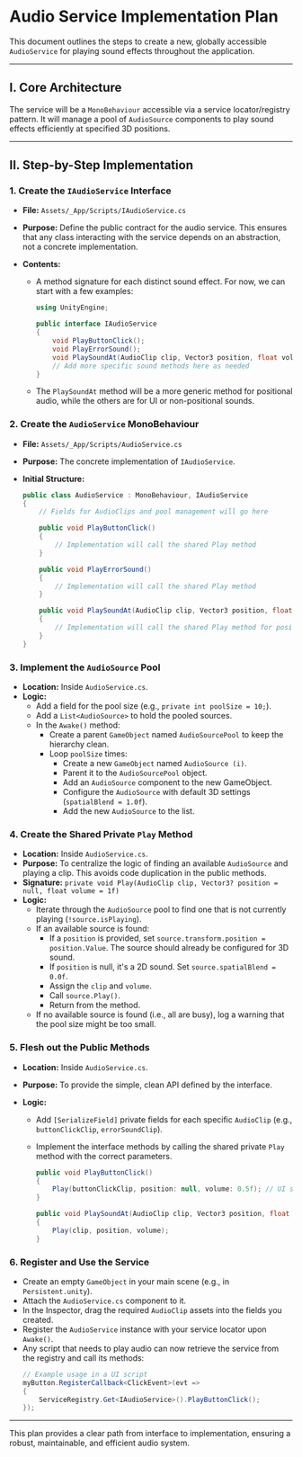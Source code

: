 # Audio Service Implementation Plan

This document outlines the steps to create a new, globally accessible `AudioService` for playing sound effects throughout the application.

---

## I. Core Architecture

The service will be a `MonoBehaviour` accessible via a service locator/registry pattern. It will manage a pool of `AudioSource` components to play sound effects efficiently at specified 3D positions.

---

## II. Step-by-Step Implementation

### 1. **Create the `IAudioService` Interface**

- **File:** `Assets/_App/Scripts/IAudioService.cs`
- **Purpose:** Define the public contract for the audio service. This ensures that any class interacting with the service depends on an abstraction, not a concrete implementation.
- **Contents:**

  - A method signature for each distinct sound effect. For now, we can start with a few examples:

    ```csharp
    using UnityEngine;

    public interface IAudioService
    {
        void PlayButtonClick();
        void PlayErrorSound();
        void PlaySoundAt(AudioClip clip, Vector3 position, float volume = 1f);
        // Add more specific sound methods here as needed
    }
    ```

  - The `PlaySoundAt` method will be a more generic method for positional audio, while the others are for UI or non-positional sounds.

### 2. **Create the `AudioService` MonoBehaviour**

- **File:** `Assets/_App/Scripts/AudioService.cs`
- **Purpose:** The concrete implementation of `IAudioService`.
- **Initial Structure:**

  ```csharp
  public class AudioService : MonoBehaviour, IAudioService
  {
      // Fields for AudioClips and pool management will go here

      public void PlayButtonClick()
      {
          // Implementation will call the shared Play method
      }

      public void PlayErrorSound()
      {
          // Implementation will call the shared Play method
      }

      public void PlaySoundAt(AudioClip clip, Vector3 position, float volume = 1f)
      {
          // Implementation will call the shared Play method for positional audio
      }
  }
  ```

### 3. **Implement the `AudioSource` Pool**

- **Location:** Inside `AudioService.cs`.
- **Logic:**
  - Add a field for the pool size (e.g., `private int poolSize = 10;`).
  - Add a `List<AudioSource>` to hold the pooled sources.
  - In the `Awake()` method:
    - Create a parent `GameObject` named `AudioSourcePool` to keep the hierarchy clean.
    - Loop `poolSize` times:
      - Create a new `GameObject` named `AudioSource (i)`.
      - Parent it to the `AudioSourcePool` object.
      - Add an `AudioSource` component to the new GameObject.
      - Configure the `AudioSource` with default 3D settings (`spatialBlend = 1.0f`).
      - Add the new `AudioSource` to the list.

### 4. **Create the Shared Private `Play` Method**

- **Location:** Inside `AudioService.cs`.
- **Purpose:** To centralize the logic of finding an available `AudioSource` and playing a clip. This avoids code duplication in the public methods.
- **Signature:** `private void Play(AudioClip clip, Vector3? position = null, float volume = 1f)`
- **Logic:**
  - Iterate through the `AudioSource` pool to find one that is not currently playing (`!source.isPlaying`).
  - If an available source is found:
    - If a `position` is provided, set `source.transform.position = position.Value`. The source should already be configured for 3D sound.
    - If `position` is null, it's a 2D sound. Set `source.spatialBlend = 0.0f`.
    - Assign the `clip` and `volume`.
    - Call `source.Play()`.
    - Return from the method.
  - If no available source is found (i.e., all are busy), log a warning that the pool size might be too small.

### 5. **Flesh out the Public Methods**

- **Location:** Inside `AudioService.cs`.
- **Purpose:** To provide the simple, clean API defined by the interface.
- **Logic:**

  - Add `[SerializeField]` private fields for each specific `AudioClip` (e.g., `buttonClickClip`, `errorSoundClip`).
  - Implement the interface methods by calling the shared private `Play` method with the correct parameters.

    ```csharp
    public void PlayButtonClick()
    {
        Play(buttonClickClip, position: null, volume: 0.5f); // UI sounds are 2D
    }

    public void PlaySoundAt(AudioClip clip, Vector3 position, float volume = 1f)
    {
        Play(clip, position, volume);
    }
    ```

### 6. **Register and Use the Service**

- Create an empty `GameObject` in your main scene (e.g., in `Persistent.unity`).
- Attach the `AudioService.cs` component to it.
- In the Inspector, drag the required `AudioClip` assets into the fields you created.
- Register the `AudioService` instance with your service locator upon `Awake()`.
- Any script that needs to play audio can now retrieve the service from the registry and call its methods:
  ```csharp
  // Example usage in a UI script
  myButton.RegisterCallback<ClickEvent>(evt =>
  {
      ServiceRegistry.Get<IAudioService>().PlayButtonClick();
  });
  ```

---

This plan provides a clear path from interface to implementation, ensuring a robust, maintainable, and efficient audio system.
